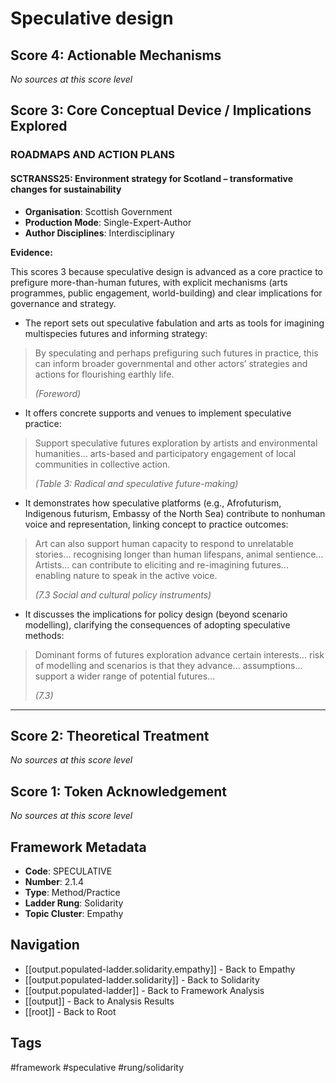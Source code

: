 # Speculative design

## Score 4: Actionable Mechanisms

*No sources at this score level*

## Score 3: Core Conceptual Device / Implications Explored

### ROADMAPS AND ACTION PLANS

#### SCTRANSS25: Environment strategy for Scotland – transformative changes for sustainability

- **Organisation**: Scottish Government
- **Production Mode**: Single-Expert-Author
- **Author Disciplines**: Interdisciplinary

**Evidence:**

This scores 3 because speculative design is advanced as a core practice to prefigure more-than-human futures, with explicit mechanisms (arts programmes, public engagement, world-building) and clear implications for governance and strategy.

- The report sets out speculative fabulation and arts as tools for imagining multispecies futures and informing strategy: 

> By speculating and perhaps prefiguring such futures in practice, this can inform broader governmental and other actors’ strategies and actions for flourishing earthly life.
>
> *(Foreword)*


- It offers concrete supports and venues to implement speculative practice: 

> Support speculative futures exploration by artists and environmental humanities... arts-based and participatory engagement of local communities in collective action.
>
> *(Table 3: Radical and speculative future-making)*


- It demonstrates how speculative platforms (e.g., Afrofuturism, Indigenous futurism, Embassy of the North Sea) contribute to nonhuman voice and representation, linking concept to practice outcomes: 

> Art can also support human capacity to respond to unrelatable stories... recognising longer than human lifespans, animal sentience... Artists... can contribute to eliciting and re-imagining futures... enabling nature to speak in the active voice.
>
> *(7.3 Social and cultural policy instruments)*


- It discusses the implications for policy design (beyond scenario modelling), clarifying the consequences of adopting speculative methods: 

> Dominant forms of futures exploration advance certain interests... risk of modelling and scenarios is that they advance... assumptions... support a wider range of potential futures...
>
> *(7.3)*



---

## Score 2: Theoretical Treatment

*No sources at this score level*

## Score 1: Token Acknowledgement

*No sources at this score level*

## Framework Metadata

- **Code**: SPECULATIVE
- **Number**: 2.1.4
- **Type**: Method/Practice
- **Ladder Rung**: Solidarity
- **Topic Cluster**: Empathy

## Navigation

- [[output.populated-ladder.solidarity.empathy]] - Back to Empathy
- [[output.populated-ladder.solidarity]] - Back to Solidarity
- [[output.populated-ladder]] - Back to Framework Analysis
- [[output]] - Back to Analysis Results
- [[root]] - Back to Root

## Tags

#framework #speculative #rung/solidarity
